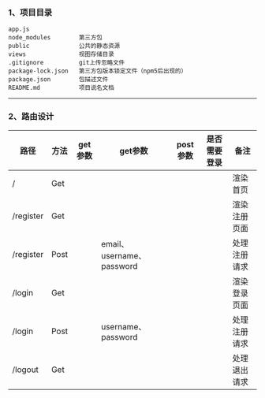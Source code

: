 ### 1、项目目录


```
app.js      
node_modules        第三方包
public              公共的静态资源
views               视图存储目录
.gitignore          git上传忽略文件
package-lock.json   第三方包版本锁定文件（npm5后出现的）
package.json        包描述文件
README.md           项目说名文档

```


---

### 2、路由设计
路径 | 方法 | get参数 | get参数 | post参数 | 是否需要登录 | 备注
-----|------|---------|---------|----------|--------------|-----
/ | Get | | | | | 渲染首页
/register | Get | | | | | 渲染注册页面
/register | Post | | email、username、password | | | 处理注册请求 
/login | Get | | | | | 渲染登录页面
/login | Post | | username、password | | | 处理注册请求 
/logout | Get | | | | | 处理退出请求





